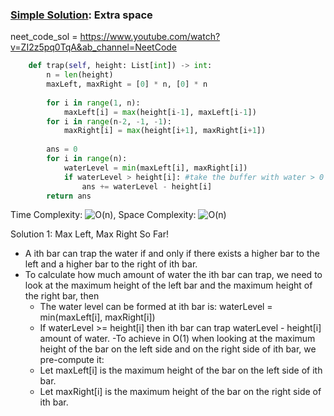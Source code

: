 ### [Simple Solution](/Array/TrappingRainWater/basic_sol.py): Extra space
neet_code_sol = https://www.youtube.com/watch?v=ZI2z5pq0TqA&ab_channel=NeetCode

```python
    def trap(self, height: List[int]) -> int:
        n = len(height)
        maxLeft, maxRight = [0] * n, [0] * n
        
        for i in range(1, n):
            maxLeft[i] = max(height[i-1], maxLeft[i-1])
        for i in range(n-2, -1, -1):
            maxRight[i] = max(height[i+1], maxRight[i+1])
            
        ans = 0
        for i in range(n):
            waterLevel = min(maxLeft[i], maxRight[i])
            if waterLevel > height[i]: #take the buffer with water > 0
                ans += waterLevel - height[i]
        return ans
```

Time Complexity: ![O(n)](<https://latex.codecogs.com/svg.image?\inline&space;O(n)>), 
Space Complexity: ![O(n)](<https://latex.codecogs.com/svg.image?\inline&space;O(n)>)

Solution 1: Max Left, Max Right So Far!
- A ith bar can trap the water if and only if there exists a higher bar to the left and a higher bar to the right of ith bar.
- To calculate how much amount of water the ith bar can trap, we need to look at the maximum height of the left bar and the maximum height of the right bar, then
    - The water level can be formed at ith bar is: waterLevel = min(maxLeft[i], maxRight[i])
    - If waterLevel >= height[i] then ith bar can trap waterLevel - height[i] amount of water.
-To achieve in O(1) when looking at the maximum height of the bar on the left side and on the right side of ith bar, we pre-compute it:
    - Let maxLeft[i] is the maximum height of the bar on the left side of ith bar.
    - Let maxRight[i] is the maximum height of the bar on the right side of ith bar.